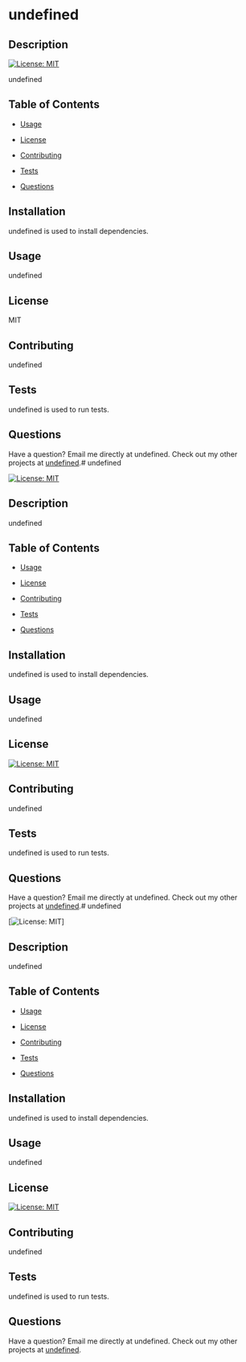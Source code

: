 # undefined

  ## Description

  [![License: MIT](https://img.shields.io/badge/License-MIT-yellow.svg)](https://opensource.org/licenses/MIT)

  undefined

  ## Table of Contents

  * [Usage](#usage)

  * [License](#license)

  * [Contributing](#contributing)

  * [Tests](#tests)

  * [Questions](#questions)

  ## Installation

  undefined is used to install dependencies.

  ## Usage

  undefined

  ## License

  MIT

  ## Contributing

  undefined

  ## Tests

  undefined is used to run tests.

  ## Questions

  Have a question? Email me directly at undefined.
  Check out my other projects at [undefined](https://github.com/undefined).# undefined

  [![License: MIT](https://img.shields.io/badge/License-MIT-yellow.svg)](https://opensource.org/licenses/MIT)

  ## Description

  undefined

  ## Table of Contents

  * [Usage](#usage)

  * [License](#license)

  * [Contributing](#contributing)

  * [Tests](#tests)

  * [Questions](#questions)

  ## Installation

  undefined is used to install dependencies.

  ## Usage

  undefined

  ## License

  [![License: MIT](https://img.shields.io/badge/License-MIT-yellow.svg)](https://opensource.org/licenses/MIT)

  ## Contributing

  undefined

  ## Tests

  undefined is used to run tests.

  ## Questions

  Have a question? Email me directly at undefined.
  Check out my other projects at [undefined](https://github.com/undefined).# undefined

  [![License: MIT](https://img.shields.io/badge/License-MIT-yellow.svg)]

  ## Description

  undefined

  ## Table of Contents

  * [Usage](#usage)

  * [License](#license)

  * [Contributing](#contributing)

  * [Tests](#tests)

  * [Questions](#questions)

  ## Installation

  undefined is used to install dependencies.

  ## Usage

  undefined

  ## License

  [![License: MIT](https://img.shields.io/badge/License-MIT-yellow.svg)](https://opensource.org/licenses/MIT)

  ## Contributing

  undefined

  ## Tests

  undefined is used to run tests.

  ## Questions

  Have a question? Email me directly at undefined.
  Check out my other projects at [undefined](https://github.com/undefined).